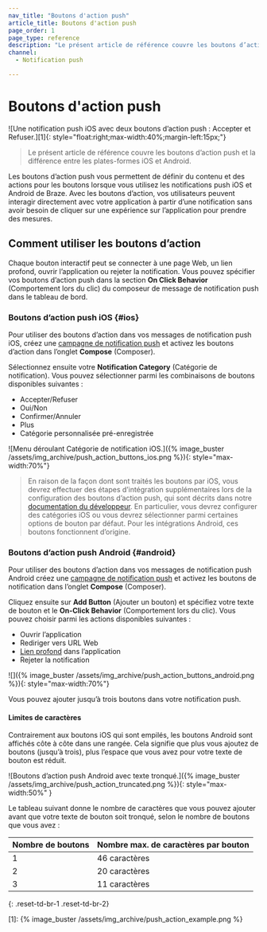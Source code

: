 ```yaml
---
nav_title: "Boutons d'action push"
article_title: Boutons d'action push
page_order: 1
page_type: reference
description: "Le présent article de référence couvre les boutons d’action push et la différence entre les plates-formes iOS et Android."
channel:
  - Notification push

---
```


# Boutons d'action push

![Une notification push iOS avec deux boutons d’action push : Accepter et Refuser.][1]{: style="float:right;max-width:40%;margin-left:15px;"}

> Le présent article de référence couvre les boutons d’action push et la différence entre les plates-formes iOS et Android. 

Les boutons d’action push vous permettent de définir du contenu et des actions pour les boutons lorsque vous utilisez les notifications push iOS et Android de Braze. Avec les boutons d’action, vos utilisateurs peuvent interagir directement avec votre application à partir d’une notification sans avoir besoin de cliquer sur une expérience sur l’application pour prendre des mesures.

## Comment utiliser les boutons d’action

Chaque bouton interactif peut se connecter à une page Web, un lien profond, ouvrir l’application ou rejeter la notification. Vous pouvez spécifier vos boutons d’action push dans la section **On Click Behavior** (Comportement lors du clic) du composeur de message de notification push dans le tableau de bord.

### Boutons d’action push iOS {#ios}

Pour utiliser des boutons d’action dans vos messages de notification push iOS, créez une [campagne de notification push]({{site.baseurl}}/user_guide/message_building_by_channel/push/creating_a_push_message/) et activez les boutons d’action dans l’onglet **Compose** (Composer).

Sélectionnez ensuite votre **Notification Category** (Catégorie de notification). Vous pouvez sélectionner parmi les combinaisons de boutons disponibles suivantes :

- Accepter/Refuser
- Oui/Non
- Confirmer/Annuler
- Plus
- Catégorie personnalisée pré-enregistrée

![Menu déroulant Catégorie de notification iOS.]({% image_buster /assets/img_archive/push_action_buttons_ios.png %}){: style="max-width:70%"}

>  En raison de la façon dont sont traités les boutons par iOS, vous devrez effectuer des étapes d’intégration supplémentaires lors de la configuration des boutons d’action push, qui sont décrits dans notre [documentation du développeur]({{site.baseurl}}/developer_guide/platform_integration_guides/ios/push_notifications/customization/action_buttons/). En particulier, vous devrez configurer des catégories iOS ou vous devrez sélectionner parmi certaines options de bouton par défaut. Pour les intégrations Android, ces boutons fonctionnent d’origine.

### Boutons d’action push Android {#android}

Pour utiliser des boutons d’action dans vos messages de notification push Android créez une [campagne de notification push]({{site.baseurl}}/user_guide/message_building_by_channel/push/creating_a_push_message/) et activez les boutons de notification dans l’onglet **Compose** (Composer).

Cliquez ensuite sur <i class="fas fa-plus-circle"></i> **Add Button** (Ajouter un bouton) et spécifiez votre texte de bouton et le **On-Click Behavior** (Comportement lors du clic). Vous pouvez choisir parmi les actions disponibles suivantes :

- Ouvrir l’application
- Rediriger vers URL Web
- [Lien profond]({{site.baseurl}}/user_guide/personalization_and_dynamic_content/deep_linking_to_in-app_content/) dans l’application
- Rejeter la notification

![]({% image_buster /assets/img_archive/push_action_buttons_android.png %}){: style="max-width:70%"}

Vous pouvez ajouter jusqu’à trois boutons dans votre notification push.

#### Limites de caractères

Contrairement aux boutons iOS qui sont empilés, les boutons Android sont affichés côte à côte dans une rangée. Cela signifie que plus vous ajoutez de boutons (jusqu’à trois), plus l’espace que vous avez pour votre texte de bouton est réduit. 

![Boutons d’action push Android avec texte tronqué.]({% image_buster /assets/img_archive/push_action_truncated.png %}){: style="max-width:50%" }

Le tableau suivant donne le nombre de caractères que vous pouvez ajouter avant que votre texte de bouton soit tronqué, selon le nombre de boutons que vous avez :

| Nombre de boutons | Nombre max. de caractères par bouton |
| --- | --- |
| 1 | 46 caractères |
| 2 | 20 caractères |
| 3 | 11 caractères |
{: .reset-td-br-1 .reset-td-br-2}


[1]: {% image_buster /assets/img_archive/push_action_example.png %}


